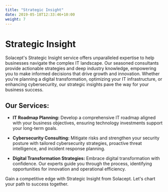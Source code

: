 ```yaml
---
title: "Strategic Insight"
date: 2019-05-18T12:33:46+10:00
weight: 7
---
```


# Strategic Insight

Solacept's Strategic Insight service offers unparalleled expertise to help businesses navigate the complex IT landscape. Our seasoned consultants provide actionable strategies and deep industry knowledge, empowering you to make informed decisions that drive growth and innovation. Whether you're planning a digital transformation, optimizing your IT infrastructure, or enhancing cybersecurity, our strategic insights pave the way for your business success.

## Our Services:

- **IT Roadmap Planning:**
  Develop a comprehensive IT roadmap aligned with your business objectives, ensuring technology investments support your long-term goals.

- **Cybersecurity Consulting:**
  Mitigate risks and strengthen your security posture with tailored cybersecurity strategies, proactive threat intelligence, and incident response planning.

- **Digital Transformation Strategies:**
  Embrace digital transformation with confidence. Our experts guide you through the process, identifying opportunities for innovation and operational efficiency.

Gain a competitive edge with Strategic Insight from Solacept. Let's chart your path to success together.
